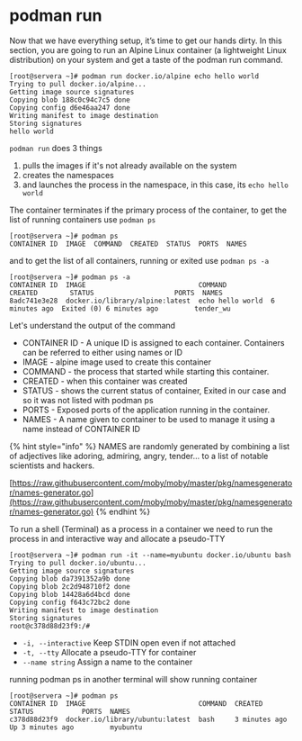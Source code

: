 # podman run

Now that we have everything setup, it’s time to get our hands dirty. In this section, you are going to run an Alpine Linux container (a lightweight Linux distribution) on your system and get a taste of the podman run command.

```
[root@servera ~]# podman run docker.io/alpine echo hello world
Trying to pull docker.io/alpine...
Getting image source signatures
Copying blob 188c0c94c7c5 done  
Copying config d6e46aa247 done  
Writing manifest to image destination
Storing signatures
hello world
```

`podman run` does 3 things

1. pulls the images if it's not already available on the system
2. creates the namespaces
3. and launches the process in the namespace, in this case, its `echo hello world`

The container terminates if the primary process of the container, to get the list of running containers use `podman ps`

```
[root@servera ~]# podman ps
CONTAINER ID  IMAGE  COMMAND  CREATED  STATUS  PORTS  NAMES
```

and to get the list of all containers, running or exited use `podman ps -a`

```
[root@servera ~]# podman ps -a
CONTAINER ID  IMAGE                            COMMAND           CREATED        STATUS                    PORTS  NAMES
8adc741e3e28  docker.io/library/alpine:latest  echo hello world  6 minutes ago  Exited (0) 6 minutes ago         tender_wu
```

Let's understand the output of the command

* CONTAINER ID - A unique ID is assigned to each container. Containers can be referred to either using names or ID
* IMAGE - alpine image used to create this container
* COMMAND - the process that started while starting this container.&#x20;
* CREATED - when this container was created&#x20;
* STATUS - shows the current status of container, Exited in our case and so it was not listed with podman ps
* PORTS - Exposed ports of the application running in the container.&#x20;
* NAMES - A name given to container to be used to manage it using a name instead of CONTAINER ID

{% hint style="info" %}
NAMES are randomly generated by combining a list of adjectives like adoring, admiring, angry, tender... to a list of notable scientists and hackers.&#x20;

&#x20;[https://raw.githubusercontent.com/moby/moby/master/pkg/namesgenerator/names-generator.go](https://raw.githubusercontent.com/moby/moby/master/pkg/namesgenerator/names-generator.go)
{% endhint %}

To run a shell (Terminal) as a process in a container we need to run the process in and interactive way and allocate a pseudo-TTY

```
[root@servera ~]# podman run -it --name=myubuntu docker.io/ubuntu bash
Trying to pull docker.io/ubuntu...
Getting image source signatures
Copying blob da7391352a9b done  
Copying blob 2c2d948710f2 done  
Copying blob 14428a6d4bcd done  
Copying config f643c72bc2 done  
Writing manifest to image destination
Storing signatures
root@c378d88d23f9:/# 
```

* `-i, --interactive` Keep STDIN open even if not attached&#x20;
* `-t, --tty` Allocate a pseudo-TTY for container&#x20;
* `--name string` Assign a name to the container

running podman ps in another terminal will show running container

```
[root@servera ~]# podman ps
CONTAINER ID  IMAGE                            COMMAND  CREATED        STATUS            PORTS  NAMES
c378d88d23f9  docker.io/library/ubuntu:latest  bash     3 minutes ago  Up 3 minutes ago         myubuntu
```
